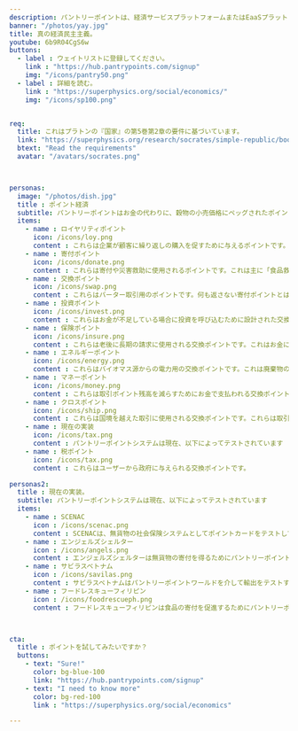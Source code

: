 ```yaml
---
description: パントリーポイントは、経済サービスプラットフォームまたはEaaSプラットフォームで「真の経済民主主義」を実現するためにトランザクションを実行します。
banner: "/photos/yay.jpg"
title: 真の経済民主主義。
youtube: 6b9R04CgS6w
buttons:
  - label : ウェイトリストに登録してください。
    link : "https://hub.pantrypoints.com/signup"
    img: "/icons/pantry50.png"
  - label : 詳細を読む。
    link : "https://superphysics.org/social/economics/"
    img: "/icons/sp100.png"


req:
  title: これはプラトンの『国家』の第5巻第2章の要件に基づいています。
  link: "https://superphysics.org/research/socrates/simple-republic/book-5/chapter-2"
  btext: "Read the requirements"
  avatar: "/avatars/socrates.png"



personas:
  image: "/photos/dish.jpg"
  title : ポイント経済
  subtitle: パントリーポイントはお金の代わりに、穀物の小売価格にペッグされたポイントを使用します。これにより、ポイントの課税、ポイントの会計および分析が容易になり、取引にお金が必要なくなります。
  items:
    - name : ロイヤリティポイント
      icon: /icons/loy.png
      content : これらは企業が顧客に繰り返しの購入を促すために与えるポイントです。これはポイントの使用法を「訓練」するために使用されます。
    - name : 寄付ポイント
      icon: /icons/donate.png
      content : これらは寄付や災害救助に使用されるポイントです。これは主に「食品救助」やプラスチック廃棄物の収集を奨励するために使用され、お金のいらない循環型経済を実現します。
    - name : 交換ポイント
      icon: /icons/swap.png
      content : これらはバーター取引用のポイントです。何も返さない寄付ポイントとは異なり、取引ポイントは返させます。これがポイントバンキングの基盤です。
    - name : 投資ポイント
      icon: /icons/invest.png
      content : これらはお金が不足している場合に投資を呼び込むために設計された交換ポイントです。これには他のポイントタイプが先に動作する必要があります。
    - name : 保険ポイント
      icon: /icons/insure.png
      content : これらは老後に長期の請求に使用される交換ポイントです。これはお金に基づく保険が圧迫的になる場合の社会保険として実施されています。
    - name : エネルギーポイント
      icon: /icons/energy.png
      content : これらはバイオマス源からの電力用の交換ポイントです。これは廃棄物の分別を促進し、循環型経済の一部です。
    - name : マネーポイント
      icon: /icons/money.png
      content : これらは取引ポイント残高を減らすためにお金で支払われる交換ポイントです。
    - name : クロスポイント
      icon: /icons/ship.png
      content : これらは国境を越えた取引に使用される交換ポイントです。これらは取引の不均衡を防ぐために「重み付け」されています。
    - name : 現在の実装
      icon: /icons/tax.png
      content : パントリーポイントシステムは現在、以下によってテストされています
    - name : 税ポイント
      icon: /icons/tax.png
      content : これらはユーザーから政府に与えられる交換ポイントです。

personas2:
  title : 現在の実装。
  subtitle: パントリーポイントシステムは現在、以下によってテストされています
  items:
    - name : SCENAC
      icon : /icons/scenac.png
      content : SCENACは、無貨物の社会保険システムとしてポイントカードをテストしています
    - name : エンジェルズシェルター
      icon : /icons/angels.png
      content : エンジェルズシェルターは無貨物の寄付を得るためにパントリーポイントビルドを使用する動物保護施設です
    - name : サビラスベトナム
      icon : /icons/savilas.png
      content : サビラスベトナムはパントリーポイントワールドを介して輸出をテストする新しいシーフードバイヤーです
    - name : フードレスキューフィリピン
      icon : /icons/foodrescueph.png
      content : フードレスキューフィリピンは食品の寄付を促進するためにパントリーポイントサークルをテストするボランティアグループです



cta:
  title : ポイントを試してみたいですか？
  buttons:
    - text: "Sure!"
      color: bg-blue-100
      link: "https://hub.pantrypoints.com/signup"
    - text: "I need to know more"
      color: bg-red-100    
      link : "https://superphysics.org/social/economics"

---
```

